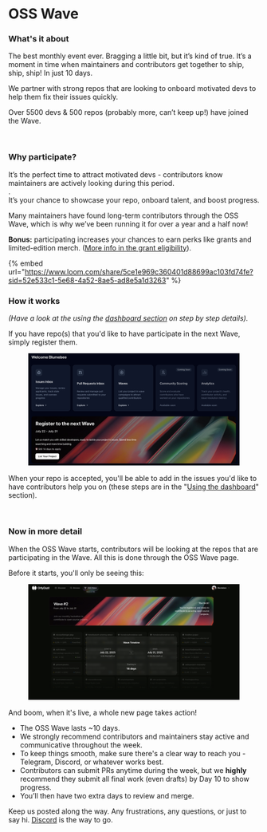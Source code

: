 # OSS Wave

### What's it about

The best monthly event ever. Bragging a little bit, but it’s kind of true. It’s a moment in time when maintainers and contributors get together to ship, ship, ship! In just 10 days.

We partner with strong repos that are looking to onboard motivated devs to help them fix their issues quickly.

Over 5500 devs & 500 repos (probably more, can’t keep up!) have joined the Wave.

<figure><img src="../.gitbook/assets/Capture d’écran 2025-07-16 à 18.57.07.png" alt=""><figcaption></figcaption></figure>

### Why participate?&#x20;

It’s the perfect time to attract motivated devs - contributors know maintainers are actively looking during this period.\
.\
It’s your chance to showcase your repo, onboard talent, and boost progress.

Many maintainers have found long-term contributors through the OSS Wave, which is why we’ve been running it for over a year and a half now!

**Bonus:** participating increases your chances to earn perks like grants and limited-edition merch. ([More info in the grant eligibility](grant-eligibility.md)).

{% embed url="https://www.loom.com/share/5ce1e969c360401d88699ac103fd74fe?sid=52e533c1-5e68-4a52-8ae5-ad8e5a1d3263" %}

### How it works

_(Have a look at the using the_ [_dashboard section_](using-the-dashboard.md) _on step by step details)._&#x20;

If you have repo(s) that you'd like to have participate in the next Wave, simply register them.

<figure><img src="../.gitbook/assets/Screenshot 2025-07-08 at 14.51.14.png" alt=""><figcaption></figcaption></figure>

When your repo is accepted, you'll be able to add in the issues you'd like to have contributors help you on (these steps are in the "[Using the dashboard](using-the-dashboard.md)" section).&#x20;

<figure><img src="../.gitbook/assets/Capture d’écran 2025-07-16 à 18.21.13.png" alt=""><figcaption></figcaption></figure>

### Now in more detail

When the OSS Wave starts, contributors will be looking at the repos that are participating in the Wave. All this is done through the OSS Wave page.&#x20;

Before it starts, you'll only be seeing this:&#x20;

<figure><img src="../.gitbook/assets/Screenshot 2025-07-08 at 14.59.30.png" alt=""><figcaption></figcaption></figure>

And boom, when it's live, a whole new page takes action!&#x20;

* The OSS Wave lasts \~10 days.
* We strongly recommend contributors and maintainers stay active and communicative throughout the week.
* To keep things smooth, make sure there's a clear way to reach you - Telegram, Discord, or whatever works best.
* Contributors can submit PRs anytime during the week, but we **highly** recommend they submit all final work (even drafts) by Day 10 to show progress.
* You’ll then have two extra days to review and merge.

Keep us posted along the way. Any frustrations, any questions, or just to say hi.  [Discord](https://discord.gg/sVDvdKqPqN) is the way to go.&#x20;



